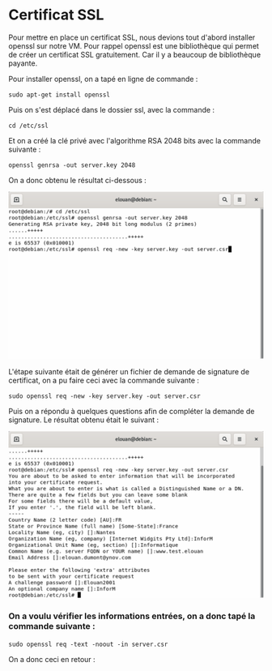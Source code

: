 # Certificat SSL

Pour mettre en place un certificat SSL, nous devions tout d'abord installer openssl sur notre VM. Pour rappel openssl est une bibliothèque qui permet de créer un certificat SSL gratuitement. Car il y a beaucoup de bibliothèque payante.

Pour installer openssl, on a tapé en ligne de commande :

```
sudo apt-get install openssl
```

Puis on s'est déplacé dans le dossier ssl, avec la commande :

```
cd /etc/ssl
```

Et on a créé la clé privé avec l'algorithme RSA 2048 bits avec la commande suivante :

```
openssl genrsa -out server.key 2048
```

On a donc obtenu le résultat ci-dessous :

![](https://github.com/kevinguyodo/Linux-deuxieme-annee/blob/main/TP2/IMG/cr%C3%A9ation_cl%C3%A9_serveur.png)

L'étape suivante était de générer un fichier de demande de signature de certificat, on a pu faire ceci avec la commande suivante :

```
sudo openssl req -new -key server.key -out server.csr
```

Puis on a répondu à quelques questions afin de compléter la demande de signature. Le résultat obtenu était le suivant :

![](https://github.com/kevinguyodo/Linux-deuxieme-annee/blob/main/TP2/IMG/demande_de_signature.png)

### On a voulu vérifier les informations entrées, on a donc tapé la commande suivante :

```
sudo openssl req -text -noout -in server.csr
```

On a donc ceci en retour : 

![]()

